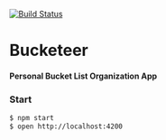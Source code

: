[![Build Status](https://travis-ci.org/bucketeer/angular-client.svg?branch=master)](https://travis-ci.org/bucketeer/angular-client)

# Bucketeer  

#### Personal Bucket List Organization App  

### Start
```bash
$ npm start
$ open http://localhost:4200
```  
